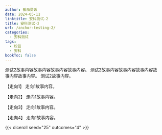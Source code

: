 ```yaml
---
author: 番茄烫饭
date: 2024-05-11
linktitle: 安科测试-2
title: 安科测试-2
url: /anchor-testing-2/
categories:
  - 安科测试
tags:
  - 粉蓝
  - 安科
bookToc: false
---
```


测试2故事内容故事内容故事内容故事内容。
测试2故事内容故事内容故事内容故事内容故事内容。
测试2故事内容。

【走向1】
走向1故事内容。

【走向2】
走向1故事内容。

【走向3】
走向1故事内容。

【走向4】
走向1故事内容。

{{< diceroll seed="25" outcomes="4" >}}
